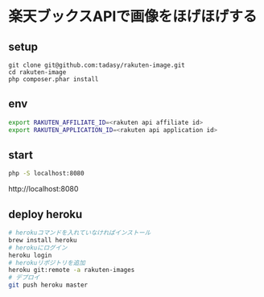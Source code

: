 # 楽天ブックスAPIで画像をほげほげする

## setup

```
git clone git@github.com:tadasy/rakuten-image.git
cd rakuten-image
php composer.phar install
```

## env

```zsh
export RAKUTEN_AFFILIATE_ID=<rakuten api affiliate id>
export RAKUTEN_APPLICATION_ID=<rakuten api application id>
```

## start

```zsh
php -S localhost:8080
```

http://localhost:8080


## deploy heroku

```zsh
# herokuコマンドを入れていなければインストール
brew install heroku
# herokuにログイン
heroku login
# herokuリポジトリを追加
heroku git:remote -a rakuten-images
# デプロイ
git push heroku master
```
